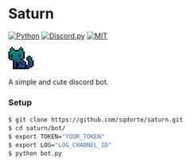 # Saturn

[![Python](https://img.shields.io/badge/python-3.6-007EC6.svg)](https://www.python.org/)
[![Discord.py](https://img.shields.io/badge/discord.py-0.16.12-007EC6.svg)](https://github.com/Rapptz/discord.py)
[![MIT](https://img.shields.io/badge/mit-license-800080.svg)](https://github.com/sqdorte/saturn/blob/master/LICENSE)
<br>

![](media/saturn.png)   

A simple and cute discord bot.

### Setup

```bash
$ git clone https://github.com/sqdorte/saturn.git
$ cd saturn/bot/
$ export TOKEN="YOUR_TOKEN"
$ export LOG="LOG_CHANNEL_ID"
$ python bot.py
```

